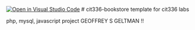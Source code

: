 [![Open in Visual Studio Code](https://classroom.github.com/assets/open-in-vscode-c66648af7eb3fe8bc4f294546bfd86ef473780cde1dea487d3c4ff354943c9ae.svg)](https://classroom.github.com/online_ide?assignment_repo_id=9913857&assignment_repo_type=AssignmentRepo)
﻿# cit336-bookstore
template for cit336 labs

php, mysql, javascript project
GEOFFREY S GELTMAN !!
